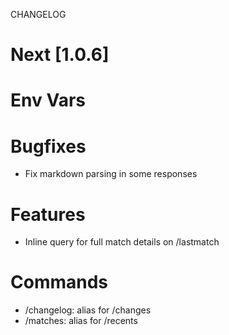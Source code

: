 
CHANGELOG


# Next [1.0.6]

# Env Vars

# Bugfixes
- Fix markdown parsing in some responses

# Features
- Inline query for full match details on /lastmatch

# Commands
- /changelog: alias for /changes
- /matches: alias for /recents
